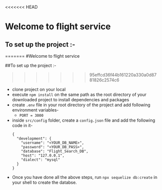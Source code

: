 <<<<<<< HEAD
# Welcome to flight service

## To set up the project :-
=======
#Welcome to flight service

##To set up the project :-
>>>>>>> 95effcd36f44b161220a330a0d8781826c2574c6
  - clone project on your local
  - execute `npm install` on the same path as the root directory of your downloaded project to install dependencies and packages
  - create `.env` file in your root directory of the project and add following environment variables-
    - `PORT = 3000`
  - inside `src/config` folder, create a `config.json` file and add the following code in it-
    ```
    {
      "development": {
        "username": "<YOUR_DB_NAME>",
        "password": "<YOUR_DB_PASS>",
        "database": "Flight_Search_DB",
        "host": "127.0.0.1",
        "dialect": "mysql"
      }
    }

    ``` 
  - Once you have done all the above steps, run `npx sequelize db:create` in your shell to create the databse.  
